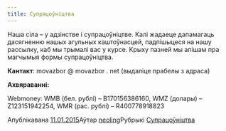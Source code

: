 ```yaml
---
title: Супрацоўніцтва
---
```


Наша сіла – у адзінстве і супрацоўніцтве. Калі жадаеце дапамагаць дасягненню нашых агульных каштоўнасцей, падпішыцеся на нашу рассылку, каб мы трымалі вас у курсе. Крыху пазней мы апішам пра магчымыя формы супрацоўніцтва.

**Кантакт**: movazbor @ movazbor . net (выдаліце прабелы з адраса)

**Ахвяраванні:**

Webmoney: WMB (бел. рублі) – B170156386160, WMZ (долары) – Z123151942254, WMR (рас. рублі) – R400778918823

Апублікавана [11.01.2015](/supracounictva/)Аўтар [neoling](/author/neoling/)Рубрыкі [Супрацоўніцтва](/category/supracounictva/)